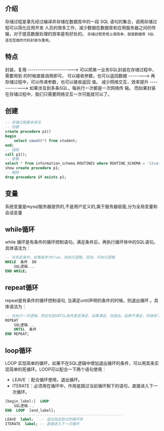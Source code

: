 ## 介绍
存储过程是事先经过编译并存储在数据库中的一段 SQL 语句的集合，调用存储过程可以简化应用开发
人员的很多工作，减少数据在数据库和应用服务器之间的传输，对于提高数据处理的效率是有好处的。
`存储过程思想上很简单，就是数据库 SQL 语言层面的代码封装与重用`。

## 特点
封装，复用 -----------------------> 可以把某一业务SQL封装在存储过程中，需要用到
的时候直接调用即可。
可以接收参数，也可以返回数据 --------> 再存储过程中，可以传递参数，也可以接收返回
值。
减少网络交互，效率提升 -------------> 如果涉及到多条SQL，每执行一次都是一次网络传
输。 而如果封装在存储过程中，我们只需要网络交互一次可能就可以了。

##  创建 
```sql
-- 存储过程基本语法
-- 创建
create procedure p1()
begin
    select count(*) from student;
end;
-- 调用
call p1();
-- 查看
select * from information_schema.ROUTINES where ROUTINE_SCHEMA = 'itcast';
show create procedure p1;
-- 删除
drop procedure if exists p1;
```
## 变量
系统变量是mysql服务器提供的,不是用户定义的,属于服务器层面,分为全局变量和会话变量

## while循环
while 循环是有条件的循环控制语句。满足条件后，再执行循环体中的SQL语句。具体语法为：
```sql
-- 先判定条件，如果条件为true，则执行逻辑，否则，不执行逻辑
WHILE  条件  DO
    SQL逻辑...    
END WHILE;
```


## repeat循环
repeat是有条件的循环控制语句, 当满足until声明的条件的时候，则退出循环 。具体语法为：
```sql
-- 先执行一次逻辑，然后判定UNTIL条件是否满足，如果满足，则退出。如果不满足，则继续下一次循环
REPEAT
    SQL逻辑...  
    UNTIL  条件
END REPEAT;
```
## loop循环

LOOP 实现简单的循环，如果不在SQL逻辑中增加退出循环的条件，可以用其来实现简单的死循环。LOOP可以配合一下两个语句使用：
* LEAVE ：配合循环使用，退出循环。
* ITERATE：必须用在循环中，作用是跳过当前循环剩下的语句，直接进入下一次循环。
```sql
[begin_label:]  LOOP
    SQL逻辑...  
END  LOOP  [end_label];
------------------------------------------------------
LEAVE  label;   -- 退出指定标记的循环体
ITERATE  label; -- 直接进入下一次循环
```



